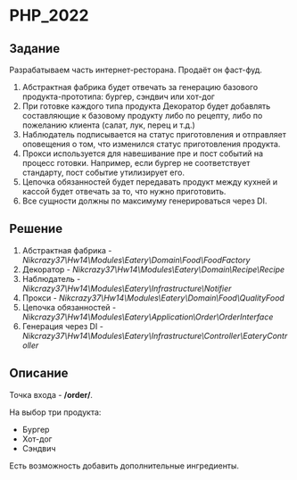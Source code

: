 # PHP_2022

## Задание

Разрабатываем часть интернет-ресторана. Продаёт он фаст-фуд.
1. Абстрактная фабрика будет отвечать за генерацию базового продукта-прототипа: бургер, сэндвич или хот-дог
2. При готовке каждого типа продукта Декоратор будет добавлять составляющие к базовому продукту либо по рецепту, либо по пожеланию клиента (салат, лук, перец и т.д.)
3. Наблюдатель подписывается на статус приготовления и отправляет оповещения о том, что изменился статус приготовления продукта.
4. Прокси используется для навешивание пре и пост событий на процесс готовки. Например, если бургер не соответствует стандарту, пост событие утилизирует его.
5. Цепочка обязанностей будет передавать продукт между кухней и кассой будет отвечать за то, что нужно приготовить.
6. Все сущности должны по максимуму генерироваться через DI.

## Решение

1. Абстрактная фабрика - *Nikcrazy37\Hw14\Modules\Eatery\Domain\Food\FoodFactory*
2. Декоратор - *Nikcrazy37\Hw14\Modules\Eatery\Domain\Recipe\Recipe*
3. Наблюдатель - *Nikcrazy37\Hw14\Modules\Eatery\Infrastructure\Notifier*
4. Прокси - *Nikcrazy37\Hw14\Modules\Eatery\Domain\Food\QualityFood*
5. Цепочка обязанностей - *Nikcrazy37\Hw14\Modules\Eatery\Application\Order\OrderInterface*
6. Генерация через DI - *Nikcrazy37\Hw14\Modules\Eatery\Infrastructure\Controller\EateryController*

## Описание
Точка входа - **/order/**.

На выбор три продукта:
- Бургер
- Хот-дог
- Сэндвич

Есть возможность добавить дополнительные ингредиенты.